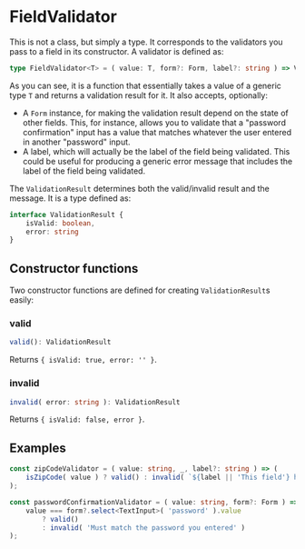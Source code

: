 # FieldValidator

This is not a class, but simply a type. It corresponds to the validators you pass to a field in its constructor. A validator is defined as:

```ts
type FieldValidator<T> = ( value: T, form?: Form, label?: string ) => ValidationResult;
```

As you can see, it is a function that essentially takes a value of a generic type `T` and returns a validation result for it. It also accepts, optionally:
- A `Form` instance, for making the validation result depend on the state of other fields. This, for instance, allows you to validate that a "password confirmation" input has a value that matches whatever the user entered in another "password" input.
- A label, which will actually be the label of the field being validated. This could be useful for producing a generic error message that includes the label of the field being validated.

The `ValidationResult` determines both the valid/invalid result and the message. It is a type defined as:

```ts
interface ValidationResult {
	isValid: boolean,
	error: string
}
```

## Constructor functions
Two constructor functions are defined for creating `ValidationResult`s easily:

### valid

```ts
valid(): ValidationResult
```

Returns `{ isValid: true, error: '' }`.

### invalid

```ts
invalid( error: string ): ValidationResult
```

Returns `{ isValid: false, error }`.

## Examples

```ts
const zipCodeValidator = ( value: string, _, label?: string ) => (
	isZipCode( value ) ? valid() : invalid( `${label || 'This field'} has an invalid format` )
);

const passwordConfirmationValidator = ( value: string, form?: Form ) => (
	value === form?.select<TextInput>( 'password' ).value
		? valid()
		: invalid( 'Must match the password you entered' )
);
```
